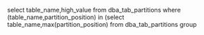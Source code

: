 select table_name,high_value from dba_tab_partitions where (table_name,partition_position) in 
 (select table_name,max(partition_position) from dba_tab_partitions group
